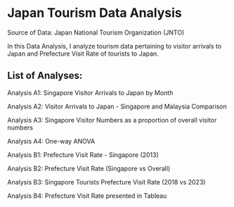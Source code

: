 # Japan Tourism Data Analysis
Source of Data: Japan National Tourism Organization (JNTO)

In this Data Analysis, I analyze tourism data pertaining to visitor arrivals to Japan and Prefecture Visit Rate of tourists to Japan. 

## List of Analyses:
Analysis A1: Singapore Visitor Arrivals to Japan by Month

Analysis A2: Visitor Arrivals to Japan - Singapore and Malaysia Comparison

Analysis A3: Singapore Visitor Numbers as a proportion of overall visitor numbers

Analysis A4: One-way ANOVA

Analysis B1: Prefecture Visit Rate - Singapore (2013)

Analysis B2: Prefecture Visit Rate (Singapore vs Overall)

Analysis B3: Singapore Tourists Prefecture Visit Rate (2018 vs 2023)

Analysis B4: Prefecture Visit Rate presented in Tableau
